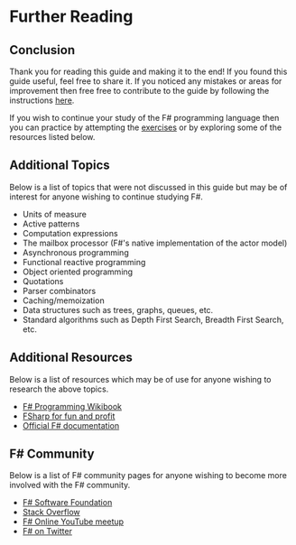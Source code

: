 # Further Reading

## Conclusion

Thank you for reading this guide and making it to the end! If you found this guide useful, feel free to share it. If you noticed any mistakes or areas for improvement then free free to contribute to the guide by following the instructions [here](/contribute).

If you wish to continue your study of the F# programming language then you can practice by attempting the [exercises](/exercises) or by exploring some of the resources listed below.

## Additional Topics

Below is a list of topics that were not discussed in this guide but may be of interest for anyone wishing to continue studying F#.

- Units of measure
- Active patterns
- Computation expressions
- The mailbox processor (F#'s native implementation of the actor model)
- Asynchronous programming
- Functional reactive programming
- Object oriented programming
- Quotations
- Parser combinators
- Caching/memoization
- Data structures such as trees, graphs, queues, etc.
- Standard algorithms such as Depth First Search, Breadth First Search, etc.

## Additional Resources

Below is a list of resources which may be of use for anyone wishing to research the above topics.

- [F# Programming Wikibook](https://en.wikibooks.org/wiki/F_Sharp_Programming)
- [FSharp for fun and profit](https://fsharpforfunandprofit.com/learning-fsharp/)
- [Official F# documentation](https://docs.microsoft.com/en-us/dotnet/fsharp/)

## F# Community

Below is a list of F# community pages for anyone wishing to become more involved with the F# community.

- [F# Software Foundation](http://foundation.fsharp.org/join)
- [Stack Overflow](https://stackoverflow.com/questions/tagged/f%23)
- [F# Online YouTube meetup](https://www.youtube.com/channel/UC1SQsRYPRV0Kw3KCowGJXzA)
- [F# on Twitter](https://twitter.com/hashtag/Fsharp)